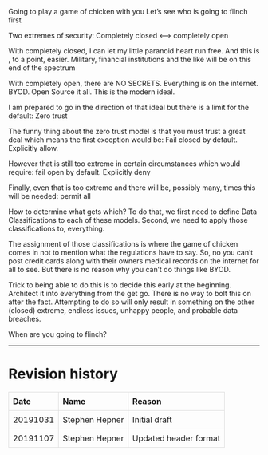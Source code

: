 Going to play a game of chicken with you Let’s see who is going to
flinch first

Two extremes of security: Completely closed &lt;—&gt; completely open

With completely closed, I can let my little paranoid heart run free. And
this is , to a point, easier. Military, financial institutions and the
like will be on this end of the spectrum

With completely open, there are NO SECRETS. Everything is on the
internet. BYOD. Open Source it all. This is the modern ideal.

I am prepared to go in the direction of that ideal but there is a limit
for the default: Zero trust

The funny thing about the zero trust model is that you must trust a
great deal which means the first exception would be: Fail closed by
default. Explicitly allow.

However that is still too extreme in certain circumstances which would
require: fail open by default. Explicitly deny

Finally, even that is too extreme and there will be, possibly many,
times this will be needed: permit all

How to determine what gets which? To do that, we first need to define
Data Classifications to each of these models. Second, we need to apply
those classifications to, everything.

The assignment of those classifications is where the game of chicken
comes in not to mention what the regulations have to say. So, no you
can’t post credit cards along with their owners medical records on the
internet for all to see. But there is no reason why you can’t do things
like BYOD.

Trick to being able to do this is to decide this early at the beginning.
Architect it into everything from the get go. There is no way to bolt
this on after the fact. Attempting to do so will only result in
something on the other (closed) extreme, endless issues, unhappy people,
and probable data breaches.

When are you going to flinch?

------------------------------------------------------------------------

Revision history
================

<style>
table { border-collapse: collapse; width: 100%; }
td, th { border: 1px solid #dddddd; text-align: left; padding: 8px; }
</style>
<table>
<tr>
<th>
Date
</th>
<th>
Name
</th>
<th>
Reason
</th>
</tr>
<tr>
<td>
20191031
</td>
<td>
Stephen Hepner
</td>
<td>
Initial draft
</td>
</tr>
<tr>
<td>
20191107
</td>
<td>
Stephen Hepner
</td>
<td>
Updated header format
</td>
</tr>
</table>

